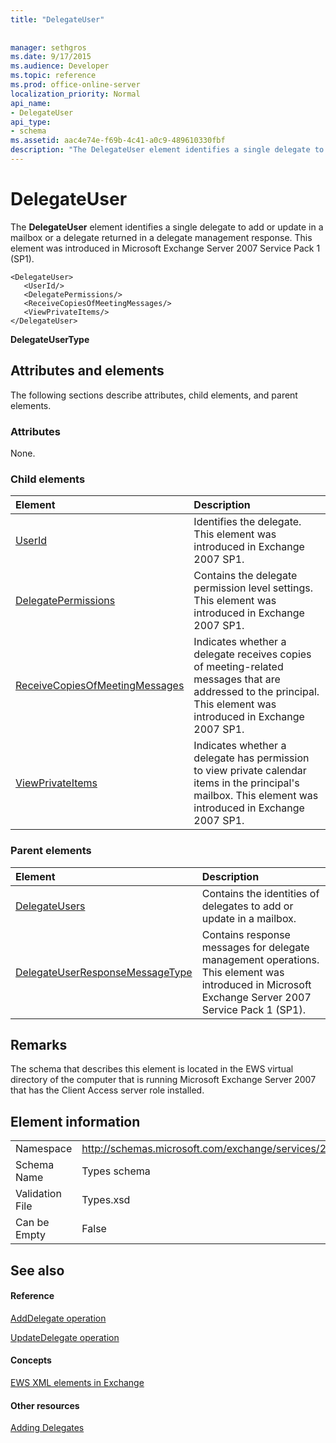 ```yaml
---
title: "DelegateUser"
 
 
manager: sethgros
ms.date: 9/17/2015
ms.audience: Developer
ms.topic: reference
ms.prod: office-online-server
localization_priority: Normal
api_name:
- DelegateUser
api_type:
- schema
ms.assetid: aac4e74e-f69b-4c41-a0c9-489610330fbf
description: "The DelegateUser element identifies a single delegate to add or update in a mailbox or a delegate returned in a delegate management response. This element was introduced in Microsoft Exchange Server 2007 Service Pack 1 (SP1)."
---
```


# DelegateUser

The **DelegateUser** element identifies a single delegate to add or update in a mailbox or a delegate returned in a delegate management response. This element was introduced in Microsoft Exchange Server 2007 Service Pack 1 (SP1). 
  
```
<DelegateUser>
   <UserId/>
   <DelegatePermissions/>
   <ReceiveCopiesOfMeetingMessages/>
   <ViewPrivateItems/>
</DelegateUser>
```

 **DelegateUserType**
## Attributes and elements

The following sections describe attributes, child elements, and parent elements.
  
### Attributes

None.
  
### Child elements

|**Element**|**Description**|
|:-----|:-----|
|[UserId](userid.md) <br/> |Identifies the delegate. This element was introduced in Exchange 2007 SP1.  <br/> |
|[DelegatePermissions](delegatepermissions.md) <br/> |Contains the delegate permission level settings. This element was introduced in Exchange 2007 SP1.  <br/> |
|[ReceiveCopiesOfMeetingMessages](receivecopiesofmeetingmessages.md) <br/> |Indicates whether a delegate receives copies of meeting-related messages that are addressed to the principal. This element was introduced in Exchange 2007 SP1.  <br/> |
|[ViewPrivateItems](viewprivateitems.md) <br/> |Indicates whether a delegate has permission to view private calendar items in the principal's mailbox. This element was introduced in Exchange 2007 SP1.  <br/> |
   
### Parent elements

|**Element**|**Description**|
|:-----|:-----|
|[DelegateUsers](delegateusers.md) <br/> |Contains the identities of delegates to add or update in a mailbox.  <br/> |
|[DelegateUserResponseMessageType](delegateuserresponsemessagetype.md) <br/> |Contains response messages for delegate management operations. This element was introduced in Microsoft Exchange Server 2007 Service Pack 1 (SP1).  <br/> |
   
## Remarks

The schema that describes this element is located in the EWS virtual directory of the computer that is running Microsoft Exchange Server 2007 that has the Client Access server role installed.
  
## Element information

|||
|:-----|:-----|
|Namespace  <br/> |http://schemas.microsoft.com/exchange/services/2006/types  <br/> |
|Schema Name  <br/> |Types schema  <br/> |
|Validation File  <br/> |Types.xsd  <br/> |
|Can be Empty  <br/> |False  <br/> |
   
## See also

#### Reference

[AddDelegate operation](adddelegate-operation.md)
  
[UpdateDelegate operation](updatedelegate-operation.md)
#### Concepts

[EWS XML elements in Exchange](ews-xml-elements-in-exchange.md)
#### Other resources

[Adding Delegates](http://msdn.microsoft.com/library/3a744150-66a3-4a13-9433-793603ba5038%28Office.15%29.aspx)

